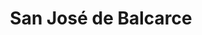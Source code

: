 ---
title: San José de Balcarce
url: /san-jose-de-balcarce/
latitude: -37.845
longitude: -58.253
---